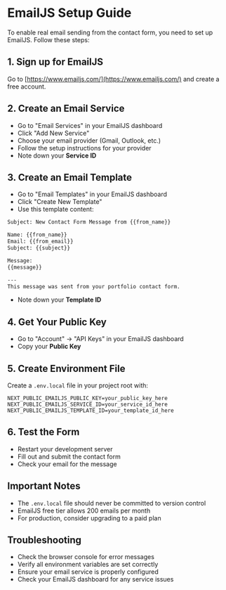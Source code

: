 # EmailJS Setup Guide

To enable real email sending from the contact form, you need to set up EmailJS. Follow these steps:

## 1. Sign up for EmailJS
Go to [https://www.emailjs.com/](https://www.emailjs.com/) and create a free account.

## 2. Create an Email Service
- Go to "Email Services" in your EmailJS dashboard
- Click "Add New Service"
- Choose your email provider (Gmail, Outlook, etc.)
- Follow the setup instructions for your provider
- Note down your **Service ID**

## 3. Create an Email Template
- Go to "Email Templates" in your EmailJS dashboard
- Click "Create New Template"
- Use this template content:

```html
Subject: New Contact Form Message from {{from_name}}

Name: {{from_name}}
Email: {{from_email}}
Subject: {{subject}}

Message:
{{message}}

---
This message was sent from your portfolio contact form.
```

- Note down your **Template ID**

## 4. Get Your Public Key
- Go to "Account" → "API Keys" in your EmailJS dashboard
- Copy your **Public Key**

## 5. Create Environment File
Create a `.env.local` file in your project root with:

```env
NEXT_PUBLIC_EMAILJS_PUBLIC_KEY=your_public_key_here
NEXT_PUBLIC_EMAILJS_SERVICE_ID=your_service_id_here
NEXT_PUBLIC_EMAILJS_TEMPLATE_ID=your_template_id_here
```

## 6. Test the Form
- Restart your development server
- Fill out and submit the contact form
- Check your email for the message

## Important Notes
- The `.env.local` file should never be committed to version control
- EmailJS free tier allows 200 emails per month
- For production, consider upgrading to a paid plan

## Troubleshooting
- Check the browser console for error messages
- Verify all environment variables are set correctly
- Ensure your email service is properly configured
- Check your EmailJS dashboard for any service issues
